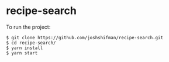 # recipe-search

To run the project:
```shell
$ git clone https://github.com/joshshifman/recipe-search.git
$ cd recipe-search/
$ yarn install
$ yarn start
```
